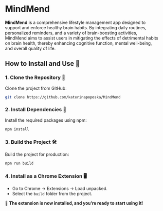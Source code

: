 # MindMend
**MindMend** is a comprehensive lifestyle management app designed to support and enforce healthy brain habits. By integrating daily routines, personalized reminders, and a variety of brain-boosting activities, MindMend aims to assist users in mitigating the effects of detrimental habits on brain health, thereby enhancing cognitive function, mental well-being, and overall quality of life.

## How to Install and Use 🚀

### 1. Clone the Repository 📂
Clone the project from GitHub:

```bash
git clone https://github.com/katerinapoposka/MindMend
```

### 2. Install Dependencies 🔧
Install the required packages using npm:

```bash
npm install
```

### 3. Build the Project 🛠️
Build the project for production:

```bash
npm run build
```

### 4. Install as a Chrome Extension 🖥️
- Go to Chrome -> Extensions -> Load unpacked.
- Select the `build` folder from the project.

🎉 **The extension is now installed, and you're ready to start using it!**

